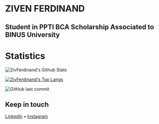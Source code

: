 # ZIVEN FERDINAND
## Student in PPTI BCA Scholarship Associated to BINUS University
# Statistics
![ZivFerdinand's Github Stats](https://github-readme-stats.vercel.app/api?username=ZivFerdinand&show_icons=true&theme=dracula&hide=stars,issues)

[![ZivFerdinand's Top Langs](https://github-readme-stats.vercel.app/api/top-langs/?username=ZivFerdinand&theme=dracula)](https://github.com/ZivFerdinand/github-readme-stats)


![GitHub last commit](https://img.shields.io/github/last-commit/ZivFerdinand/ZivFerdinand)

## Keep in touch
[LinkedIn](https://www.linkedin.com/in/ZivFerdinand) • [Instagram](https://www.instagram.com/_____.zv/)
